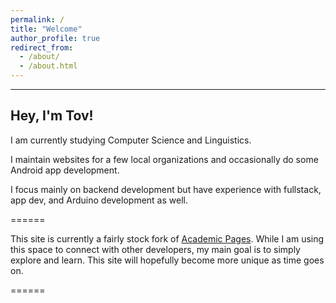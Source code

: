 ```yaml
---
permalink: /
title: "Welcome"
author_profile: true
redirect_from: 
  - /about/
  - /about.html
---
```



-----

## Hey, I'm Tov!

I am currently studying Computer Science and Linguistics.

I maintain websites for a few local organizations and occasionally do some Android app development.

I focus mainly on backend development but have experience with fullstack, app dev, and Arduino development as well.

======

This site is currently a fairly stock fork of [Academic Pages](https://github.com/academicpages/academicpages.github.io). While I am using this space to connect with other developers, my main goal is to simply explore and learn. This site will hopefully become more unique as time goes on.


======